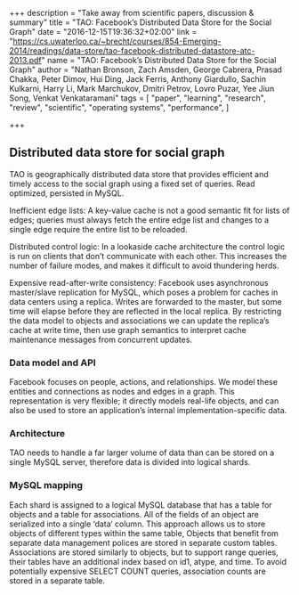 +++
description = "Take away from scientific papers, discussion & summary"
title = "TAO: Facebook’s Distributed Data Store for the Social Graph"
date = "2016-12-15T19:36:32+02:00"
link = "https://cs.uwaterloo.ca/~brecht/courses/854-Emerging-2014/readings/data-store/tao-facebook-distributed-datastore-atc-2013.pdf"
name = "TAO: Facebook’s Distributed Data Store for the Social Graph"
author = "Nathan Bronson, Zach Amsden, George Cabrera, Prasad Chakka, Peter Dimov, Hui Ding, Jack Ferris, Anthony Giardullo, Sachin Kulkarni, Harry Li, Mark Marchukov, Dmitri Petrov, Lovro Puzar, Yee Jiun Song, Venkat Venkataramani"
tags = [
  "paper",
  "learning",
  "research",
  "review",
  "scientific",
  "operating systems",
  "performance",
]

+++

## Distributed data store for social graph

TAO is geographically distributed data store that provides efficient and timely
access to the social graph using a fixed set of queries.
Read optimized, persisted in MySQL.

Inefficient edge lists: A key-value cache is not a good
semantic fit for lists of edges; queries must always fetch
the entire edge list and changes to a single edge require
the entire list to be reloaded.

Distributed control logic: In a lookaside cache architecture 
the control logic is run on clients that don’t communicate 
with each other. This increases the number of
failure modes, and makes it difficult to avoid thundering herds.

Expensive read-after-write consistency: Facebook
uses asynchronous master/slave replication for MySQL,
which poses a problem for caches in data centers using a
replica. Writes are forwarded to the master, but some
time will elapse before they are reflected in the local
replica. By restricting the data model
to objects and associations we can update the replica’s
cache at write time, then use graph semantics to interpret
cache maintenance messages from concurrent updates.


### Data model and API

Facebook focuses on people, actions, and relationships.
We model these entities and connections as nodes and
edges in a graph. This representation is very flexible;
it directly models real-life objects, and can also be used
to store an application’s internal implementation-specific
data.

### Architecture

TAO needs to handle a far larger volume of data than can be stored on a 
single MySQL server, therefore data is divided into logical shards.

### MySQL mapping

Each shard is assigned to a logical MySQL database 
that has a table for objects and a table
for associations. All of the fields of an object are serialized into a 
single ‘data‘ column. This approach allows
us to store objects of different types within the same table, 
Objects that benefit from separate data management
polices are stored in separate custom tables.
Associations are stored similarly to objects, but to support 
range queries, their tables have an additional index
based on id1, atype, and time. To avoid potentially expensive 
SELECT COUNT queries, association counts
are stored in a separate table.
